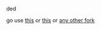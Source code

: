 ded

go use [this](https://github.com/mtheall/ftpd) or [this](https://github.com/FloatingStar/FTP-GMX) or [any other fork](https://github.com/mtheall/ftpd/network)
